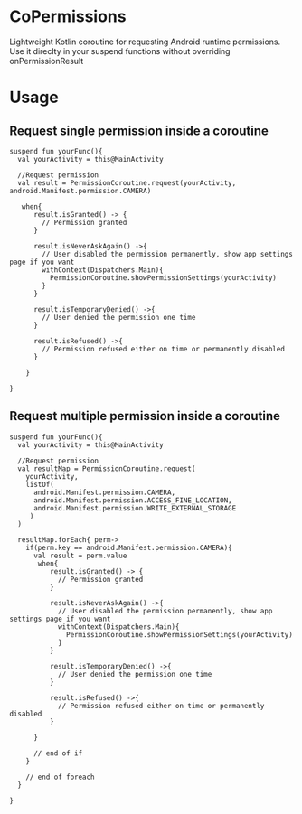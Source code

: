 # CoPermissions
Lightweight Kotlin coroutine for requesting Android runtime permissions. Use it direclty in your suspend functions without overriding onPermissionResult



# Usage

## Request single permission inside a coroutine
	suspend fun yourFunc(){
      val yourActivity = this@MainActivity
      
      //Request permission
      val result = PermissionCoroutine.request(yourActivity, android.Manifest.permission.CAMERA)
   
       when{
          result.isGranted() -> {
            // Permission granted 
          }

          result.isNeverAskAgain() ->{
            // User disabled the permission permanently, show app settings page if you want
            withContext(Dispatchers.Main){
              PermissionCoroutine.showPermissionSettings(yourActivity)
            }
          }

          result.isTemporaryDenied() ->{
            // User denied the permission one time
          }

          result.isRefused() ->{
            // Permission refused either on time or permanently disabled
          }

        }
   
	}
    
    


## Request multiple permission inside a coroutine

    suspend fun yourFunc(){
      val yourActivity = this@MainActivity
      
      //Request permission
      val resultMap = PermissionCoroutine.request(
        yourActivity, 
        listOf(
          android.Manifest.permission.CAMERA,
          android.Manifest.permission.ACCESS_FINE_LOCATION,
          android.Manifest.permission.WRITE_EXTERNAL_STORAGE
         )
      )
      
      resultMap.forEach{ perm->
        if(perm.key == android.Manifest.permission.CAMERA){
          val result = perm.value
           when{
              result.isGranted() -> {
                // Permission granted 
              }

              result.isNeverAskAgain() ->{
                // User disabled the permission permanently, show app settings page if you want
                withContext(Dispatchers.Main){
                  PermissionCoroutine.showPermissionSettings(yourActivity)
                }
              }

              result.isTemporaryDenied() ->{
                // User denied the permission one time
              }

              result.isRefused() ->{
                // Permission refused either on time or permanently disabled
              }
           
          }
          
          // end of if
        }
        
        // end of foreach
      }
   
	}
   
